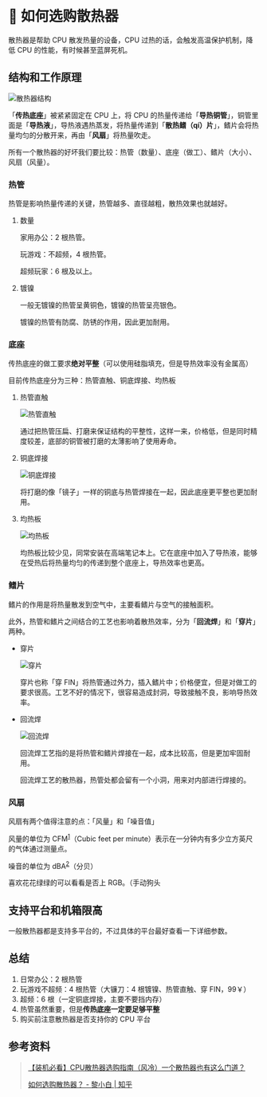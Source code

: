 # 🤔 如何选购散热器

散热器是帮助 CPU 散发热量的设备，CPU 过热的话，会触发高温保护机制，降低 CPU 的性能，有时候甚至蓝屏死机。

## 结构和工作原理

![散热器结构](http://ww1.sinaimg.cn/large/006DJj5Hgy1g5mkx5nm6oj31ca0qq7wh.jpg)

「**传热底座**」被紧紧固定在 CPU 上，将 CPU 的热量传递给「**导热铜管**」，铜管里面是「**导热液**」，导热液遇热蒸发，将热量传递到「**散热鳍（qí）片**」，鳍片会将热量均匀的分散开来，再由「**风扇**」将热量吹走。

所有一个散热器的好坏我们要比较：热管（数量）、底座（做工）、鳍片（大小）、风扇（风量）。

### 热管

热管是影响热量传递的关键，热管越多、直径越粗，散热效果也就越好。

1. 数量

    家用办公：2 根热管。

    玩游戏：不超频，4 根热管。

    超频玩家：6 根及以上。

2. 镀镍

    一般无镀镍的热管呈黄铜色，镀镍的热管呈亮银色。
    
    镀镍的热管有防腐、防锈的作用，因此更加耐用。

### 底座

传热底座的做工要求**绝对平整**（可以使用硅脂填充，但是导热效率没有金属高）

目前传热底座分为三种：热管直触、铜底焊接、均热板

1. 热管直触

    ![热管直触](http://ww1.sinaimg.cn/mw690/006DJj5Hgy1g5mpufb85nj31ly0um1ky.jpg)

    通过把热管压扁、打磨来保证结构的平整性，这样一来，价格低，但是同时精度较差，底部的铜管被打磨的太薄影响了使用寿命。

2. 铜底焊接

    ![铜底焊接](http://ww1.sinaimg.cn/mw690/006DJj5Hgy1g5mpy0ww3gj31lk0pukjl.jpg)

    将打磨的像「镜子」一样的铜底与热管焊接在一起，因此底座更平整也更加耐用。

3. 均热板

    ![均热板](http://ww1.sinaimg.cn/mw690/006DJj5Hgy1g5mpz7ff9gj31li0q6e81.jpg)

    均热板比较少见，同常安装在高端笔记本上。它在底座中加入了导热液，能够在受热后将热量均匀的传递到整个底座上，导热效率也更高。

### 鳍片

鳍片的作用是将热量散发到空气中，主要看鳍片与空气的接触面积。

此外，热管和鳍片之间结合的工艺也影响着散热效率，分为「**回流焊**」和「**穿片**」两种。

- 穿片

    ![穿片](http://ww1.sinaimg.cn/mw690/006DJj5Hgy1g5mq6gokp6j31mc0ugnpd.jpg)

    穿片也称「穿 FIN」将热管通过外力，插入鳍片中；价格便宜，但是对做工的要求很高。工艺不好的情况下，很容易造成封洞，导致接触不良，影响导热效率。

- 回流焊

    ![回流焊](http://ww1.sinaimg.cn/mw690/006DJj5Hgy1g5mq9mrz9xj31oi0v8kjl.jpg)

    回流焊工艺指的是将热管和鳍片焊接在一起，成本比较高，但是更加牢固耐用。

    回流焊工艺的散热器，热管处都会留有一个小洞，用来对内部进行焊接的。

### 风扇

风扇有两个值得注意的点：「风量」和「噪音值」

风量的单位为 CFM<sup>[1](https://zh.wikipedia.org/wiki/%E7%AB%8B%E6%96%B9%E8%8B%B1%E5%B0%BA/%E5%88%86)</sup>（Cubic feet per minute）表示在一分钟内有多少立方英尺的气体通过测量点。

噪音的单位为 dBA<sup>[2](https://zh.wikipedia.org/wiki/%E5%88%86%E8%B2%9D)</sup>（分贝）

喜欢花花绿绿的可以看看是否上 RGB。（手动狗头

## 支持平台和机箱限高

一般散热器都是支持多平台的，不过具体的平台最好查看一下详细参数。

## 总结

1. 日常办公：2 根热管
2. 玩游戏不超频：4 根热管（大镰刀：4 根镀镍、热管直触、穿 FIN，99￥）
3. 超频：6 根（一定铜底焊接，主要不要挡内存）
4. 热管虽然重要，但是**传热底座一定要足够平整**
5. 购买前注意散热器是否支持你的 CPU 平台

## 参考资料

> [【装机必看】CPU散热器选购指南（风冷）一个散热器也有这么门道？](https://www.bilibili.com/video/av30019967)
>  
> [如何选购散热器？ - 黎小白 | 知乎](https://www.zhihu.com/question/30314966/answer/173751736)